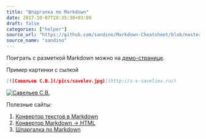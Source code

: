 ```yaml
---
title: "Шпаргалка по Markdown"
date: 2017-10-07T20:35:30+03:00
draft: false
categories: ["helper"]
source_url: "https://github.com/sandino/Markdown-Cheatsheet/blob/master/README.md"
source_name: "sandino"
---
```


Поиграть с разметкой Markdown можно на [демо-странице](http://www.markdown-here.com/livedemo.html).

<!--more-->

Пример картинки с сылкой

```md
[![Савельев С.В.](/pics/savelev.jpg)](http://s-v-saveliev.ru/)
```

[![Савельев С.В.](/pics/savelev.jpg)](http://s-v-saveliev.ru/)

Полезные сайты:

1.  [Конвертор текстов в Markdown](http://markitdown.medusis.com/)
1.  [Конвертор Markdown -> HTML](http://markdown-here.com/livedemo.html)
1.  [Шпаргалка по Markdown](https://github.com/adam-p/markdown-here/wiki/Markdown-Cheatsheet)
